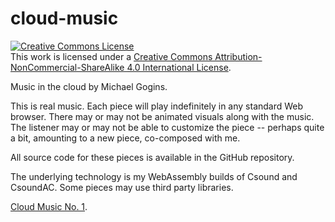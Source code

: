 # cloud-music

<a rel="license" href="http://creativecommons.org/licenses/by-nc-sa/4.0/"><img alt="Creative Commons License" style="border-width:0" src="https://i.creativecommons.org/l/by-nc-sa/4.0/88x31.png" /></a><br />This work is licensed under a <a rel="license" href="http://creativecommons.org/licenses/by-nc-sa/4.0/">Creative Commons Attribution-NonCommercial-ShareAlike 4.0 International License</a>.

Music in the cloud by Michael Gogins. 

This is real music. Each piece will play indefinitely in any standard Web browser. There may or may not be animated visuals along with the music. The listener may or may not be able to customize the piece -- perhaps quite a bit, amounting to a new piece, co-composed with me.

All source code for these pieces is available in the GitHub repository.

The underlying technology is my WebAssembly builds of Csound and CsoundAC. Some pieces may use third party libraries.

[Cloud Music No. 1](cloud_music_no_1.html).



